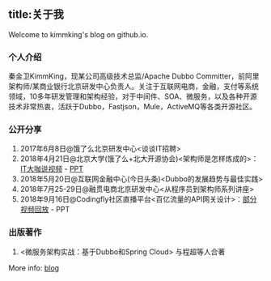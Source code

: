 title:关于我
---
Welcome to kimmking's blog on github.io.

### 个人介绍

秦金卫KimmKing，现某公司高级技术总监/Apache Dubbo Committer，前阿里架构师/某商业银行北京研发中心负责人。关注于互联网电商，金融，支付等系统领域，10多年研发管理和架构经验，对于中间件、SOA、微服务，以及各种开源技术非常热衷，活跃于Dubbo，Fastjson，Mule，ActiveMQ等各类开源社区。

### 公开分享

1. 2017年6月8日@饿了么北京研发中心<谈谈IT招聘>
2. 2018年4月21日@北京大学(饿了么+北大开源协会)<架构师是怎样炼成的>：[IT大咖说视频](http://www.itdks.com/dakalive/detail/11106) -  [PPT](http://www.itdks.com/meet/material/2072?fileId=18342)
3. 2018年5月20日@互联网金融中心(今日头条)<Dubbo的发展趋势与最佳实践>
4. 2018年7月25-29日@融贯电商北京研发中心<从程序员到架构师系列讲座>
5. 2018年9月16日@Codingfly社区直播平台<百亿流量的API网关设计>：[部分视频回放](http://1254184052.vod2.myqcloud.com/74496b1fvodgzp1254184052/be537d0f5285890781861216562/f0.mp4) - PPT

### 出版著作

1. <微服务架构实战：基于Dubbo和Spring Cloud> 与程超等人合著


More info: [blog](http://blog.csdn.net/kimmking)
